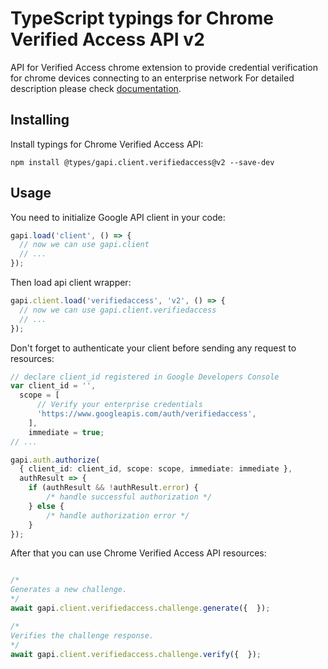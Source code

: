 # TypeScript typings for Chrome Verified Access API v2

API for Verified Access chrome extension to provide credential verification for chrome devices connecting to an enterprise network
For detailed description please check [documentation](https://developers.google.com/chrome/verified-access).

## Installing

Install typings for Chrome Verified Access API:

```
npm install @types/gapi.client.verifiedaccess@v2 --save-dev
```

## Usage

You need to initialize Google API client in your code:

```typescript
gapi.load('client', () => {
  // now we can use gapi.client
  // ...
});
```

Then load api client wrapper:

```typescript
gapi.client.load('verifiedaccess', 'v2', () => {
  // now we can use gapi.client.verifiedaccess
  // ...
});
```

Don't forget to authenticate your client before sending any request to resources:

```typescript
// declare client_id registered in Google Developers Console
var client_id = '',
  scope = [ 
      // Verify your enterprise credentials
      'https://www.googleapis.com/auth/verifiedaccess',
    ],
    immediate = true;
// ...

gapi.auth.authorize(
  { client_id: client_id, scope: scope, immediate: immediate },
  authResult => {
    if (authResult && !authResult.error) {
        /* handle successful authorization */
    } else {
        /* handle authorization error */
    }
});
```

After that you can use Chrome Verified Access API resources:

```typescript

/*
Generates a new challenge.
*/
await gapi.client.verifiedaccess.challenge.generate({  });

/*
Verifies the challenge response.
*/
await gapi.client.verifiedaccess.challenge.verify({  });
```
